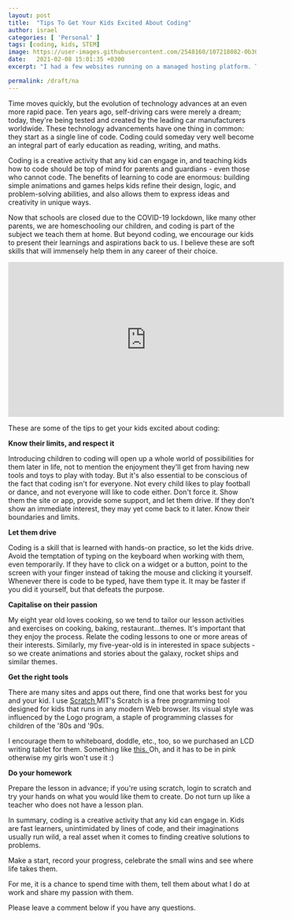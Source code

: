 ```yaml
---
layout: post
title:  "Tips To Get Your Kids Excited About Coding"
author: israel
categories: [ 'Personal' ]
tags: [coding, kids, STEM]
image: https://user-images.githubusercontent.com/2548160/107218082-0b30e080-6a07-11eb-80e7-c62e4f1197d2.jpg
date:   2021-02-08 15:01:35 +0300
excerpt: "I had a few websites running on a managed hosting platform. This blog series describes how I am now running those public-facing websites (including a NAS server) from home using a Kubernetes Cluster running on the Raspberry Pi..."

permalink: /draft/na
---
```


Time moves quickly, but the evolution of technology advances at an even more rapid pace. Ten years ago, self-driving cars were merely a dream; today, they're being tested and created by the leading car manufacturers worldwide. These technology advancements have one thing in common: they start as a single line of code. Coding could someday very well become an integral part of early education as reading, writing, and maths.  

Coding is a creative activity that any kid can engage in, and teaching kids how to code should be top of mind for parents and guardians - even those who cannot code. The benefits of learning to code are enormous: building simple animations and games helps kids refine their design, logic, and problem-solving abilities, and also allows them to express ideas and creativity in unique ways.

Now that schools are closed due to the COVID-19 lockdown, like many other parents, we are homeschooling our children, and coding is part of the subject we teach them at home. But beyond coding, we encourage our kids to present their learnings and aspirations back to us. I believe these are soft skills that will immensely help them in any career of their choice.

<iframe width="560" height="315" src="https://www.youtube.com/embed/UCgDUlSpPLo" frameborder="0" allow="accelerometer; autoplay; clipboard-write; encrypted-media; gyroscope; picture-in-picture" allowfullscreen></iframe>

These are some of the tips to get your kids excited about coding:

<b> Know their limits, and respect it </b>

Introducing children to coding will open up a whole world of possibilities for them later in life, not to mention the enjoyment they'll get from having new tools and toys to play with today. But it's also essential to be conscious of the fact that coding isn't for everyone. Not every child likes to play football or dance, and not everyone will like to code either. Don't force it. Show them the site or app, provide some support, and let them drive. If they don't show an immediate interest, they may yet come back to it later.  Know their boundaries and limits. 

<b> Let them drive </b>

Coding is a skill that is learned with hands-on practice, so let the kids drive. Avoid the temptation of typing on the keyboard when working with them, even temporarily. If they have to click on a widget or a button, point to the screen with your finger instead of taking the mouse and clicking it yourself. Whenever there is code to be typed, have them type it. It may be faster if you did it yourself, but that defeats the purpose. 

<b> Capitalise on their passion </b>

My eight year old loves cooking, so we tend to tailor our lesson activities and exercises on cooking, baking,  restaurant...themes. It's important that they enjoy the process. Relate the coding lessons to one or more areas of their interests. Similarly, my five-year-old is in interested in space subjects - so we create animations and stories about the galaxy, rocket ships and similar themes.

<b> Get the right tools </b>

There are many sites and apps out there, find one that works best for you and your kid. I use <a href="https://scratch.mit.edu/" target="_blank"> Scratch </a> MIT's Scratch is a free programming tool designed for kids that runs in any modern Web browser. Its visual style was influenced by the Logo program, a staple of programming classes for children of the '80s and '90s.

I encourage them to whiteboard, doddle, etc., too, so we purchased an LCD writing tablet for them. Something like <a href="https://www.amazon.co.uk/gp/product/B08FR3247M/ref=ppx_yo_dt_b_asin_title_o06_s00?ie=UTF8&psc=1" target="_blank" > this. </a> Oh, and it has to be in pink otherwise my girls won't use it :)  

<b> Do your homework </b>

Prepare the lesson in advance; if you're using scratch, login to scratch and try your hands on what you would like them to create. Do not turn up like a teacher who does not have a lesson plan.

In summary, coding is a creative activity that any kid can engage in.  Kids are fast learners, unintimidated by lines of code, and their imaginations usually run wild, a real asset when it comes to finding creative solutions to problems.

Make a start, record your progress, celebrate the small wins and see where life takes them.

For me, it is a chance to spend time with them, tell them about what I do at work and share my passion with them.

Please leave a comment below if you have any questions.